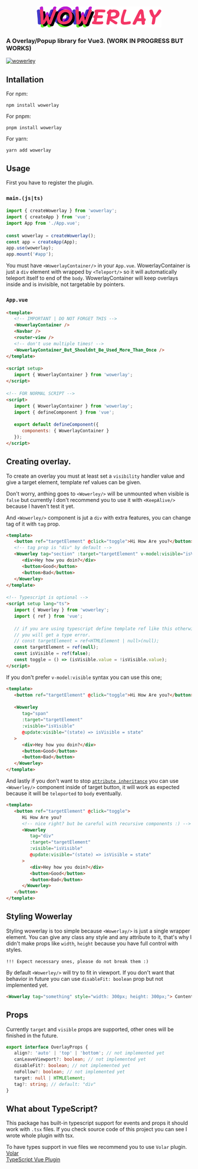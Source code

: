 <p align="center">
   <img src="md/wowerlay.png">
</p>

### A Overlay/Popup library for Vue3. (WORK IN PROGRESS BUT WORKS)

[![wowerley](https://img.shields.io/npm/v/wowerlay)](https://npmjs.com/package/wowerlay)

## Intallation

For npm:

```
npm install wowerlay
```

For pnpm:

```
pnpm install wowerlay
```

For yarn:

```
yarn add wowerlay
```

## Usage

First you have to register the plugin.

### `main.(js|ts)`

```ts
import { createWowerlay } from 'wowerlay';
import { createApp } from 'vue';
import App from './App.vue';

const wowerlay = createWowerlay();
const app = createApp(App);
app.use(wowerlay);
app.mount('#app');
```

You must have `<WowerlayContainer/>` in your `App.vue`. WowerlayContainer is just a `div` element with wrapped by `<Teleport/>` so it will automatically teleport itself to end of the `body`. WowerlayContainer will keep overlays inside and is invisible, not targetable by pointers.

### `App.vue`

```html
<template>
   <!-- IMPORTANT | DO NOT FORGET THIS -->
   <WowerlayContainer />
   <Navbar />
   <router-view />
   <!-- don't use multiple times! -->
   <WowerlayContainer_But_Shouldnt_Be_Used_More_Than_Once />
</template>

<script setup>
   import { WowerlayContainer } from 'wowerlay';
</script>

<!-- FOR NORMAL SCRIPT -->
<script>
   import { WowerlayContainer } from 'wowerlay';
   import { defineComponent } from 'vue';

   export default defineComponent({
      components: { WowerlayContainer }
   });
</script>
```

## Creating overlay.

To create an overlay you must at least set a `visibility` handler value and give a target element, template ref values can be given.

Don't worry, anthing goes to `<Wowerley/>` will be unmounted when visible is `false` but currently I don't recommend you to use it with `<KeepAlive/>` because I haven't test it yet.

And `<Wowerley/>` component is jut a `div` with extra features, you can change tag of it with `tag` prop.

```html
<template>
   <button ref="targetElement" @click="toggle">Hi How Are you?</button>
   <!-- tag prop is "div" by default -->
   <Wowerley tag="section" :target="targetElement" v-model:visible="isVisible">
      <div>Hey how you doin?</div>
      <button>Good</button>
      <button>Bad</button>
   </Wowerley>
</template>

<!-- Typescript is optional -->
<script setup lang="ts">
   import { Wowerley } from 'wowerley';
   import { ref } from 'vue';

   // if you are using typescript define template ref like this otherwise
   // you will get a type error.
   // const targetElement = ref<HTMLElement | null>(null);
   const targetElement = ref(null);
   const isVisible = ref(false);
   const toggle = () => (isVisible.value = !isVisible.value);
</script>
```

If you don't prefer `v-model:visible` syntax you can use this one;

```html
<template>
   <button ref="targetElement" @click="toggle">Hi How Are you?</button>

   <Wowerley
      tag="span"
      :target="targetElement"
      :visible="isVisible"
      @update:visible="(state) => isVisible = state"
   >
      <div>Hey how you doin?</div>
      <button>Good</button>
      <button>Bad</button>
   </Wowerley>
</template>
```

And lastly if you don't want to stop [`attribute inheritance`](https://v3.vuejs.org/guide/component-attrs.html#attribute-inheritance) you can use
`<Wowerley/>` component inside of target button, it will work as expected because it will be `teleported` to `body` eventually.

```html
<template>
   <button ref="targetElement" @click="toggle">
      Hi How Are you?
      <!-- nice right? but be careful with recursive components :) -->
      <Wowerley
         tag="div"
         :target="targetElement"
         :visible="isVisible"
         @update:visible="(state) => isVisible = state"
      >
         <div>Hey how you doin?</div>
         <button>Good</button>
         <button>Bad</button>
      </Wowerley>
   </button>
</template>
```

## Styling Wowerlay

Styling wowerlay is too simple because `<Wowerlay/>` is just a single wrapper element. You can give any class any style and any attribute to it, that's why I didn't make props like `width`, `height` because you have full control with styles.

`!!! Expect necessary ones, please do not break them :)`

By default `<Wowerley/>` will try to fit in viewport. If you don't want that behavior in future you can use `disableFit: boolean` prop but not implemented yet.

```html
<Wowerlay tag="something" style="width: 300px; height: 300px;"> Content Goes Here </Wowerlay>
```

## Props

Currently `target` and `visible` props are supported, other ones will be finished in the future.

```ts
export interface OverlayProps {
   align?: 'auto' | 'top' | 'bottom'; // not implemented yet
   canLeaveViewport?: boolean; // not implemented yet
   disableFit?: boolean; // not implemented yet
   noFollow?: boolean; // not implemented yet
   target: null | HTMLElement;
   tag?: string; // default: "div"
}
```

## What about TypeScript?

This package has built-in typescript support for events and props it should work with `.tsx` files. If you check source code of this project you can see I wrote whole plugin with tsx.

To have types support in vue files we recommend you to use `Volar` plugin. <br>
[Volar](https://marketplace.visualstudio.com/items?itemName=johnsoncodehk.volar) <br>
[TypeScript Vue Plugin](https://marketplace.visualstudio.com/items?itemName=johnsoncodehk.vscode-typescript-vue-plugin)
